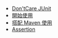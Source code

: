 * [Don'tCare JUnit](README.md)
* [開始使用](Getting-started.md)
* [搭配 Maven 使用](Use-with-Maven.md)
* [Assertion](Assertions.md)